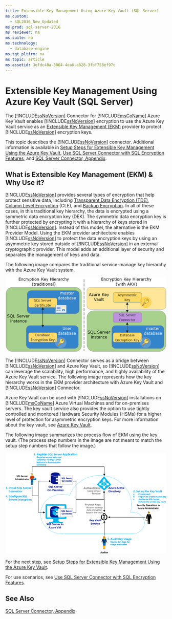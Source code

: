 ```yaml
---
title: Extensible Key Management Using Azure Key Vault (SQL Server)
ms.custom: 
  - SQL2016_New_Updated
ms.prod: sql-server-2016
ms.reviewer: na
ms.suite: na
ms.technology: 
  - database-engine
ms.tgt_pltfrm: na
ms.topic: article
ms.assetid: 3efdc48a-8064-4ea6-a828-3fbf758ef97c
---
```

# Extensible Key Management Using Azure Key Vault (SQL Server)
  The [!INCLUDE[ssNoVersion](../../Token/Other/ssNoVersion_md.md)] Connector for [!INCLUDE[msCoName](../../Token/Other/msCoName_md.md)] Azure Key Vault enables [!INCLUDE[ssNoVersion](../../Token/Other/ssNoVersion_md.md)] encryption to use the Azure Key Vault service as an [Extensible Key Management &#40;EKM&#41;](../../Topics/TopicNameNotContainA/Extensible-Key-Management--EKM-.md) provider to protect [!INCLUDE[ssNoVersion](../../Token/Other/ssNoVersion_md.md)] encryption keys.  
  
 This topic describes the [!INCLUDE[ssNoVersion](../../Token/Other/ssNoVersion_md.md)] connector. Additional information is available in [Setup Steps for Extensible Key Management Using the Azure Key Vault](../../Topics/TopicNameNotContainA/Setup-Steps-for-Extensible-Key-Management-Using-the-Azure-Key-Vault.md), [Use SQL Server Connector with SQL Encryption Features](../../Topics/TopicNameNotContainA/Use-SQL-Server-Connector-with-SQL-Encryption-Features.md), and [SQL Server Connector, Appendix](../../Topics/TopicNameNotContainA/SQL-Server-Connector--Appendix.md).  
  
##  <a name="Uses"></a> What is Extensible Key Management \(EKM\) & Why Use it?  
 [!INCLUDE[ssNoVersion](../../Token/Other/ssNoVersion_md.md)] provides several types of encryption that help protect sensitive data, including [Transparent Data Encryption &#40;TDE&#41;](../../Topics/TopicNameNotContainA/Transparent-Data-Encryption--TDE-.md), [Column Level Encryption](../Topic/Cryptographic%20Functions%20\(Transact-SQL\).md) \(CLE\), and [Backup Encryption](../../Topics/TopicNameNotContainA/Backup-Encryption.md). In all of these cases, in this traditional key hierarchy, the data is encrypted using a symmetric data encryption key \(DEK\). The symmetric data encryption key is further protected by encrypting it with a hierarchy of keys stored in [!INCLUDE[ssNoVersion](../../Token/Other/ssNoVersion_md.md)]. Instead of this model, the alternative is the EKM Provider Model. Using the EKM provider architecture enables [!INCLUDE[ssNoVersion](../../Token/Other/ssNoVersion_md.md)] to protect the data encryption keys by using an asymmetric key stored outside of [!INCLUDE[ssNoVersion](../../Token/Other/ssNoVersion_md.md)] in an external cryptographic provider. This model adds an additional layer of security and separates the management of keys and data.  
   
 The following image compares the traditional service\-manage key hierarchy with the Azure Key Vault system.  
  
 ![ekm-key-hierarchy-traditional](../../Images/Image/ImageNotContaina/ekm-key-hierarchy-traditional.png "ekm-key-hierarchy-traditional")  
  
   
 The [!INCLUDE[ssNoVersion](../../Token/Other/ssNoVersion_md.md)] Connector serves as a bridge between [!INCLUDE[ssNoVersion](../../Token/Other/ssNoVersion_md.md)] and Azure Key Vault, so [!INCLUDE[ssNoVersion](../../Token/Other/ssNoVersion_md.md)] can leverage the scalability, high performance, and highly availability of the Azure Key Vault service. The following image represents how the key hierarchy works in the EKM provider architecture with Azure Key Vault and [!INCLUDE[ssNoVersion](../../Token/Other/ssNoVersion_md.md)] Connector.  
  
  Azure Key Vault can be used with [!INCLUDE[ssNoVersion](../../Token/Other/ssNoVersion_md.md)] installations on [!INCLUDE[msCoName](../../Token/Other/msCoName_md.md)] Azure Virtual Machines and for on\-premises servers. The key vault service also provides the option to use tightly controlled and monitored Hardware Security Modules \(HSMs\) for a higher level of protection for asymmetric encryption keys. For more information about the key vault, see [Azure Key Vault](http://go.microsoft.com/fwlink/?LinkId=521401).  
  
 The following image summarizes the process flow of EKM using the key vault. \(The process step numbers in the image are not meant to match the setup step numbers that follow the image.\)  
  
 ![SQL Server EKM using the Azure Key Vault](../../Images/Image/ImageNotContaina/EKM_using_Azure_Key_Vault.png "EKM_using_Azure_Key_Vault")  
  
 For the next step, see [Setup Steps for Extensible Key Management Using the Azure Key Vault](../../Topics/TopicNameNotContainA/Setup-Steps-for-Extensible-Key-Management-Using-the-Azure-Key-Vault.md).  
  
 For use scenarios, see [Use SQL Server Connector with SQL Encryption Features](../../Topics/TopicNameNotContainA/Use-SQL-Server-Connector-with-SQL-Encryption-Features.md).  
  
## See Also  
 [SQL Server Connector, Appendix](../../Topics/TopicNameNotContainA/SQL-Server-Connector--Appendix.md)  
  
  